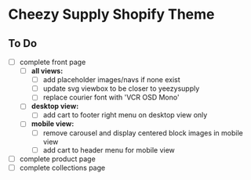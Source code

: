 # Cheezy Supply Shopify Theme

## To Do

* [ ] complete front page
  * [ ] **all views:**
    * [ ] add placeholder images/navs if none exist
    * [ ] update svg viewbox to be closer to yeezysupply
    * [ ] replace courier font with 'VCR OSD Mono'
  * [ ] **desktop view:**
    * [ ] add cart to footer right menu on desktop view only
  * [ ] **mobile view:**
    * [ ] remove carousel and display centered block images in mobile view
    * [ ] add cart to header menu for mobile view
* [ ] complete product page
* [ ] complete collections page
